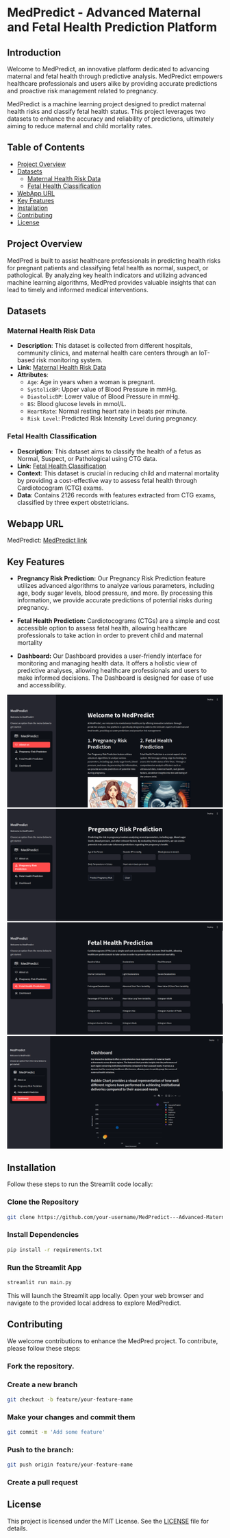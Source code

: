 # MedPredict - Advanced Maternal and Fetal Health Prediction Platform

## Introduction

Welcome to MedPredict, an innovative platform dedicated to advancing maternal and fetal health through predictive analysis. MedPredict empowers healthcare professionals and users alike by providing accurate predictions and proactive risk management related to pregnancy.

MedPredict is a machine learning project designed to predict maternal health risks and classify fetal health status. This project leverages two datasets to enhance the accuracy and reliability of predictions, ultimately aiming to reduce maternal and child mortality rates.

## Table of Contents

- [Project Overview](#project-overview)
- [Datasets](#datasets)
  - [Maternal Health Risk Data](#maternal-health-risk-data)
  - [Fetal Health Classification](#fetal-health-classification)
- [WebApp URL](#webapp-url)
- [Key Features](#key-features)
- [Installation](#installation)
- [Contributing](#contributing)
- [License](#license)


## Project Overview

MedPred is built to assist healthcare professionals in predicting health risks for pregnant patients and classifying fetal health as normal, suspect, or pathological. By analyzing key health indicators and utilizing advanced machine learning algorithms, MedPred provides valuable insights that can lead to timely and informed medical interventions.

## Datasets

### Maternal Health Risk Data

- **Description**: This dataset is collected from different hospitals, community clinics, and maternal health care centers through an IoT-based risk monitoring system.
- **Link**: [Maternal Health Risk Data](https://www.kaggle.com/datasets/csafrit2/maternal-health-risk-data)
- **Attributes**:
  - `Age`: Age in years when a woman is pregnant.
  - `SystolicBP`: Upper value of Blood Pressure in mmHg.
  - `DiastolicBP`: Lower value of Blood Pressure in mmHg.
  - `BS`: Blood glucose levels in mmol/L.
  - `HeartRate`: Normal resting heart rate in beats per minute.
  - `Risk Level`: Predicted Risk Intensity Level during pregnancy.

### Fetal Health Classification

- **Description**: This dataset aims to classify the health of a fetus as Normal, Suspect, or Pathological using CTG data.
- **Link**: [Fetal Health Classification](https://www.kaggle.com/datasets/andrewmvd/fetal-health-classification)
- **Context**: This dataset is crucial in reducing child and maternal mortality by providing a cost-effective way to assess fetal health through Cardiotocogram (CTG) exams.
- **Data**: Contains 2126 records with features extracted from CTG exams, classified by three expert obstetricians.



## Webapp URL
MedPredict: [MedPredict link](https://mastersoham07-medpredict---advanced-maternal-and-fe-main-kwy5lb.streamlit.app/)

## Key Features

- **Pregnancy Risk Prediction:** Our Pregnancy Risk Prediction feature utilizes advanced algorithms to analyze various parameters, including age, body sugar levels, blood pressure, and more. By processing this information, we provide accurate predictions of potential risks during pregnancy.

- **Fetal Health Prediction:** Cardiotocograms (CTGs) are a simple and cost accessible option to assess fetal health, allowing healthcare professionals to take action in order to prevent child and maternal mortality

- **Dashboard:** Our Dashboard provides a user-friendly interface for monitoring and managing health data. It offers a holistic view of predictive analyses, allowing healthcare professionals and users to make informed decisions. The Dashboard is designed for ease of use and accessibility.

<!-- <p align="center">
    <img src="./graphics/about%20us.png" alt="About us" width="400" height  = "200"/> <img src="./graphics/preganancy_risk_Prediction.png" alt="preganancy_risk_Prediction" width="400" height  = "200"/>

</p>

<p align="center">
    <img src="./graphics/fetal_health_prediction.png" alt="fetal_health_prediction" width="400" height  = "200"/> <img src="./graphics/dashboard.png" alt="dashboard" width="400" height  = "200"/>

</p> -->

![About Us](graphics/about_us.png)
<br>
![Pregnency Risk Prediction](graphics/pregnency_risk_prediction.png)
<br>
![Fetal Health Prediction](graphics/fetal_health_prediction.png)
<br>
![Dashboard](graphics/dashboard.png)
<br>

## Installation

Follow these steps to run the Streamlit code locally:

### Clone the Repository

```bash
git clone https://github.com/your-username/MedPredict---Advanced-Maternal-and-Fetal-Health-Prediction-Platform.git
```
### Install Dependencies
 ```bash
 pip install -r requirements.txt
 ```
 ### Run the Streamlit App
 ```bash
streamlit run main.py
```
This will launch the Streamlit app locally. Open your web browser and navigate to the provided local address to explore MedPredict.

## Contributing

We welcome contributions to enhance the MedPred project. To contribute, please follow these steps:

### Fork the repository.

### Create a new branch

```bash
git checkout -b feature/your-feature-name
```
### Make your changes and commit them

```bash
git commit -m 'Add some feature'
```

### Push to the branch:

```bash
git push origin feature/your-feature-name
```

### Create a pull request


## License
This project is licensed under the MIT License. See the [LICENSE](LICENSE) file for details.